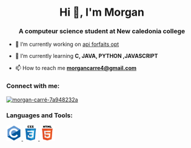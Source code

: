 <h1 align="center">Hi 👋, I'm Morgan</h1>
<h3 align="center">A computeur science student at New caledonia college</h3>

- 🔭 I’m currently working on [api forfaits opt](https://github.com/adriens/api-forfaits-opt)

- 🌱 I’m currently learning **C, JAVA, PYTHON ,JAVASCRIPT**

- 📫 How to reach me **morgancarre4@gmail.com**

<h3 align="left">Connect with me:</h3>
<p align="left">
<a href="https://linkedin.com/in/morgan-carré-7a948232a" target="blank"><img align="center" src="https://raw.githubusercontent.com/rahuldkjain/github-profile-readme-generator/master/src/images/icons/Social/linked-in-alt.svg" alt="morgan-carré-7a948232a" height="30" width="40" /></a>
</p>

<h3 align="left">Languages and Tools:</h3>
<p align="left"> <a href="https://www.cprogramming.com/" target="_blank" rel="noreferrer"> <img src="https://raw.githubusercontent.com/devicons/devicon/master/icons/c/c-original.svg" alt="c" width="40" height="40"/> </a> <a href="https://www.w3schools.com/css/" target="_blank" rel="noreferrer"> <img src="https://raw.githubusercontent.com/devicons/devicon/master/icons/css3/css3-original-wordmark.svg" alt="css3" width="40" height="40"/> </a> <a href="https://www.w3.org/html/" target="_blank" rel="noreferrer"> <img src="https://raw.githubusercontent.com/devicons/devicon/master/icons/html5/html5-original-wordmark.svg" alt="html5" width="40" height="40"/> </a> </p>
